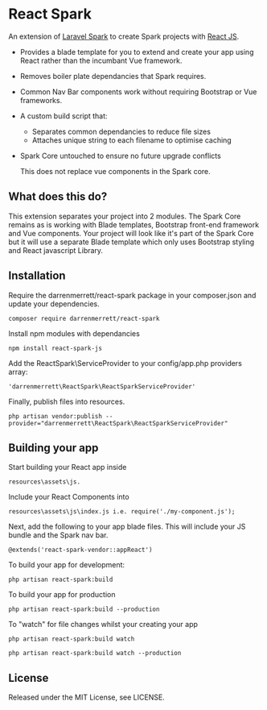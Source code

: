 # React Spark

An extension of [Laravel Spark](https://spark.laravel.com) to create Spark projects with [React JS](https://facebook.github.io/react/).

* Provides a blade template for you to extend and create your app using React rather than the incumbant Vue framework.
* Removes boiler plate dependancies that Spark requires.
* Common Nav Bar components work without requiring Bootstrap or Vue frameworks. 
* A custom build script that:
	* Separates common dependancies to reduce file sizes
	* Attaches unique string to each filename to optimise caching
* Spark Core untouched to ensure no future upgrade conflicts

	This does not replace vue components in the Spark core. 

## What does this do?

This extension separates your project into 2 modules. The Spark Core remains as is working with Blade templates, Bootstrap front-end framework and Vue components. Your project will look like it's part of the Spark Core but it will use a separate Blade template which only uses Bootstrap styling and React javascript Library.

## Installation

Require the darrenmerrett/react-spark package in your composer.json and update your dependencies.

	composer require darrenmerrett/react-spark

Install npm modules with dependancies

	npm install react-spark-js

Add the ReactSpark\ServiceProvider to your config/app.php providers array:

	'darrenmerrett\ReactSpark\ReactSparkServiceProvider'

Finally, publish files into resources.

	php artisan vendor:publish --provider="darrenmerrett\ReactSpark\ReactSparkServiceProvider"

## Building your app

Start building your React app inside 

	resources\assets\js.

Include your React Components into 

	resources\assets\js\index.js i.e. require('./my-component.js');

Next, add the following to your app blade files. This will include your JS bundle and the Spark nav bar.

	@extends('react-spark-vendor::appReact')

To build your app for development:

	php artisan react-spark:build

To build your app for production

	php artisan react-spark:build --production

To "watch" for file changes whilst your creating your app

	php artisan react-spark:build watch

	php artisan react-spark:build watch --production 

## License

Released under the MIT License, see LICENSE.